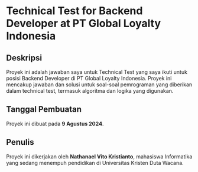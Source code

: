 # Technical Test for Backend Developer at PT Global Loyalty Indonesia

## Deskripsi

Proyek ini adalah jawaban saya untuk Technical Test yang saya ikuti untuk posisi Backend Developer di PT Global Loyalty Indonesia. Proyek ini mencakup jawaban dan solusi untuk soal-soal pemrograman yang diberikan dalam technical test, termasuk algoritma dan logika yang digunakan.

## Tanggal Pembuatan

Proyek ini dibuat pada **9 Agustus 2024**.

## Penulis

Proyek ini dikerjakan oleh **Nathanael Vito Kristianto**, mahasiswa Informatika yang sedang menempuh pendidikan di Universitas Kristen Duta Wacana.
